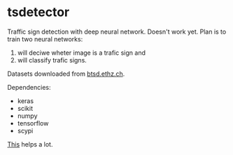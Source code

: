 # tsdetector
Traffic sign detection with deep neural network. Doesn't work yet. Plan is to train two neural networks:
1. will deciwe wheter image is a trafic sign and
2. will classify trafic signs.

Datasets downloaded from [btsd.ethz.ch](http://btsd.ethz.ch/shareddata/).

Dependencies:
- keras
- scikit
- numpy
- tensorflow
- scypi


[This](https://medium.com/@waleedka/traffic-sign-recognition-with-tensorflow-629dffc391a6) helps a lot.
